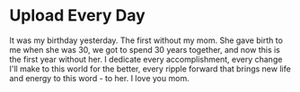 # Upload Every Day

It was my birthday yesterday. The first without my mom. She gave birth to me when she was 30, we got to spend 30 years together, and now this is the first year without her. I dedicate every accomplishment, every change I'll make to this world for the better, every ripple forward that brings new life and energy to this word - to her. I love you mom. 